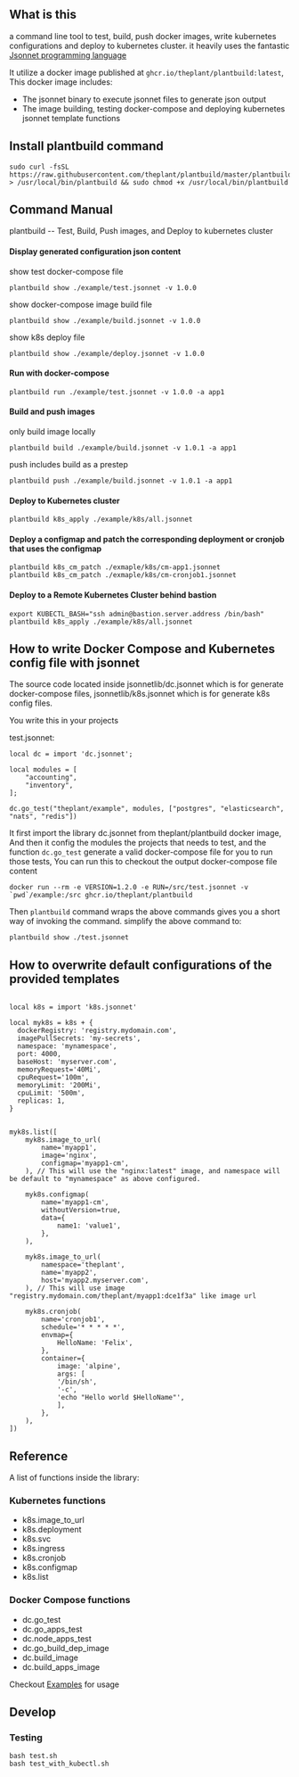 ## What is this

a command line tool to test, build, push docker images, write kubernetes configurations and deploy to kubernetes cluster. it heavily uses the fantastic [Jsonnet programming language](https://jsonnet.org)

It utilize a docker image published at `ghcr.io/theplant/plantbuild:latest`, This docker image includes:

- The jsonnet binary to execute jsonnet files to generate json output
- The image building, testing docker-compose and deploying kubernetes jsonnet template functions

## Install plantbuild command

```
sudo curl -fsSL https://raw.githubusercontent.com/theplant/plantbuild/master/plantbuild > /usr/local/bin/plantbuild && sudo chmod +x /usr/local/bin/plantbuild
```

## Command Manual

plantbuild -- Test, Build, Push images, and Deploy to kubernetes cluster

#### Display generated configuration json content

show test docker-compose file

```
plantbuild show ./example/test.jsonnet -v 1.0.0
```

show docker-compose image build file

```
plantbuild show ./example/build.jsonnet -v 1.0.0
```

show k8s deploy file

```
plantbuild show ./example/deploy.jsonnet -v 1.0.0
```

#### Run with docker-compose

```
plantbuild run ./example/test.jsonnet -v 1.0.0 -a app1
```

#### Build and push images

only build image locally

```
plantbuild build ./example/build.jsonnet -v 1.0.1 -a app1
```

push includes build as a prestep

```
plantbuild push ./example/build.jsonnet -v 1.0.1 -a app1
```

#### Deploy to Kubernetes cluster

```
plantbuild k8s_apply ./example/k8s/all.jsonnet
```

#### Deploy a configmap and patch the corresponding deployment or cronjob that uses the configmap

```
plantbuild k8s_cm_patch ./exmaple/k8s/cm-app1.jsonnet
plantbuild k8s_cm_patch ./exmaple/k8s/cm-cronjob1.jsonnet
```

#### Deploy to a Remote Kubernetes Cluster behind bastion

```
export KUBECTL_BASH="ssh admin@bastion.server.address /bin/bash"
plantbuild k8s_apply ./example/k8s/all.jsonnet
```

## How to write Docker Compose and Kubernetes config file with jsonnet


The source code located inside jsonnetlib/dc.jsonnet which is for generate docker-compose files, jsonnetlib/k8s.jsonnet which is for generate k8s config files.

You write this in your projects

test.jsonnet:

```
local dc = import 'dc.jsonnet';

local modules = [
    "accounting",
    "inventory",
];

dc.go_test("theplant/example", modules, ["postgres", "elasticsearch", "nats", "redis"])

```

It first import the library dc.jsonnet from theplant/plantbuild docker image,
And then it config the modules the projects that needs to test, and the function `dc.go_test` generate a valid docker-compose file for you to run those tests, You can run this to checkout the output docker-compose file content

```
docker run --rm -e VERSION=1.2.0 -e RUN=/src/test.jsonnet -v `pwd`/example:/src ghcr.io/theplant/plantbuild
```

Then `plantbuild` command wraps the above commands gives you a short way of invoking the command. simplify the above command to:

```
plantbuild show ./test.jsonnet
```

## How to overwrite default configurations of the provided templates

```jsonnet

local k8s = import 'k8s.jsonnet'

local myk8s = k8s + {
  dockerRegistry: 'registry.mydomain.com',
  imagePullSecrets: 'my-secrets',
  namespace: 'mynamespace',
  port: 4000,
  baseHost: 'myserver.com',
  memoryRequest='40Mi',
  cpuRequest='100m',
  memoryLimit: '200Mi',
  cpuLimit: '500m',
  replicas: 1,
}


myk8s.list([
    myk8s.image_to_url(
        name='myapp1',
        image='nginx',
        configmap='myapp1-cm',
    ), // This will use the "nginx:latest" image, and namespace will be default to "mynamespace" as above configured.

    myk8s.configmap(
        name='myapp1-cm',
        withoutVersion=true,
        data={
            name1: 'value1',
        },
    ),

    myk8s.image_to_url(
        namespace='theplant',
        name='myapp2',
        host='myapp2.myserver.com',
    ), // This will use image "registry.mydomain.com/theplant/myapp1:dce1f3a" like image url

    myk8s.cronjob(
        name='cronjob1',
        schedule='* * * * *',
        envmap={
            HelloName: 'Felix',
        },
        container={
            image: 'alpine',
            args: [
            '/bin/sh',
            '-c',
            'echo "Hello world $HelloName"',
            ],
        },
    ),
])

```


## Reference

A list of functions inside the library:

###  Kubernetes functions

- k8s.image_to_url
- k8s.deployment
- k8s.svc
- k8s.ingress
- k8s.cronjob
- k8s.configmap
- k8s.list

###  Docker Compose functions

- dc.go_test
- dc.go_apps_test
- dc.node_apps_test
- dc.go_build_dep_image
- dc.build_image
- dc.build_apps_image

Checkout [Examples](https://github.com/theplant/plantbuild/tree/master/example) for usage


## Develop

### Testing

```
bash test.sh
bash test_with_kubectl.sh
```

